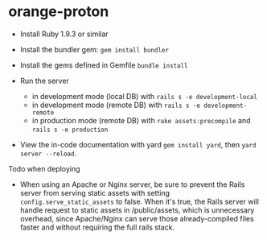 orange-proton
=============

* Install Ruby 1.9.3 or similar
* Install the bundler gem: `gem install bundler`
* Install the gems defined in Gemfile `bundle install`
* Run the server
  * in development mode (local DB) with `rails s -e development-local`
  * in development mode (remote DB) with `rails s -e development-remote`
  * in production mode (remote DB) with `rake assets:precompile` and `rails s -e production`


* View the in-code documentation with yard `gem install yard`, then `yard server --reload`.


Todo when deploying
* When using an Apache or Nginx server, be sure to prevent the Rails server from serving static assets with setting `config.serve_static_assets` to false. When it's true, the Rails server will handle request to static assets in /public/assets, which is unnecessary overhead, since Apache/Nginx can serve those already-compiled files faster and without requiring the full rails stack.
